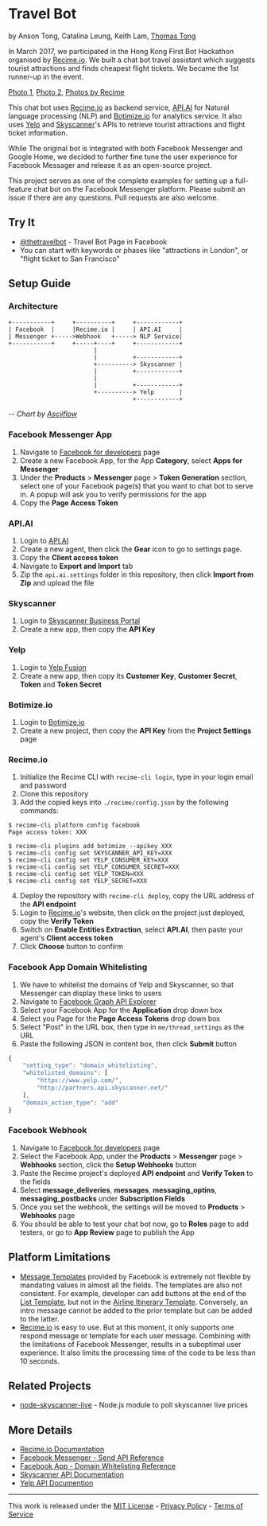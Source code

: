Travel Bot
==========
by Anson Tong, Catalina Leung, Keith Lam, [Thomas Tong](http://thomastong.me/)

In March 2017, we participated in the Hong Kong First Bot Hackathon organised by [Recime.io](https://recime.io/). We built a chat bot travel assistant which suggests tourist attractions and finds cheapest flight tickets. We became the 1st runner-up in the event.

[Photo 1](https://twitter.com/thomasmktong/status/838347846663426049), [Photo 2](https://twitter.com/thomasmktong/status/838395615134400512), [Photos by Recime](https://twitter.com/GetRecime/status/838463271128596483)

This chat bot uses [Recime.io](https://recime.io/) as backend service, [API.AI](https://api.ai/) for Natural language processing (NLP) and [Botimize.io](http://www.botimize.io/) for analytics service. It also uses [Yelp](http://yelp.com/) and [Skyscanner](skyscanner.com)'s APIs to retrieve tourist attractions and flight ticket information.

While The original bot is integrated with both Facebook Messenger and Google Home, we decided to further fine tune the user experience for Facebook Messager and release it as an open-source project.

This project serves as one of the complete examples for setting up a full-feature chat bot on the Facebook Messenger platform. Please submit an issue if there are any questions. Pull requests are also welcome.

## Try It

- [@thetravelbot](https://www.facebook.com/thetravelbot/) - Travel Bot Page in Facebook
- You can start with keywords or phases like "attractions in London", or "flight ticket to San Francisco"

## Setup Guide

### Architecture

```
+-----------+     +----------+     +------------+
| Facebook  |     |Recime.io |     | API.AI     |
| Messenger +----->Webhook   +-----> NLP Service|
+-----------+     +-----+----+     +------------+
                        |
                        |          +------------+
                        +----------> Skyscanner |
                        |          +------------+
                        |
                        |          +------------+
                        +----------> Yelp       |
                                   +------------+
```
*-- Chart by [Asciiflow](http://asciiflow.com/)*

### Facebook Messenger App

1. Navigate to [Facebook for developers](https://developers.facebook.com/) page
2. Create a new Facebook App, for the App **Category**, select **Apps for Messenger**
3. Under the **Products** > **Messenger** page > **Token Generation** section, select one of your Facebook page(s) that you want to chat bot to serve in. A popup will ask you to verify permissions for the app
4. Copy the **Page Access Token**

### API.AI

1. Login to [API.AI](https://api.ai/)
2. Create a new agent, then click the **Gear** icon to go to settings page.
3. Copy the **Client access token**
4. Navigate to **Export and Import** tab 
5. Zip the `api.ai.settings` folder in this repository, then click **Import from Zip** and upload the file

### Skyscanner

1. Login to [Skyscanner Business Portal](http://en.business.skyscanner.net/)
2. Create a new app, then copy the **API Key**

### Yelp

1. Login to [Yelp Fusion](https://en.yelp.com.hk/developers)
2. Create a new app, then copy its **Customer Key**, **Customer Secret**, **Token** and **Token Secret**

### Botimize.io

1. Login to [Botimize.io](http://www.botimize.io/)
2. Create a new project, then copy the **API Key** from the **Project Settings** page

### Recime.io

1. Initialize the Recime CLI with `recime-cli login`, type in your login email and password
2. Clone this repository
3. Add the copied keys into `./recime/config.json` by the following commands:

```
$ recime-cli platform config facebook
Page access token: XXX

$ recime-cli plugins add botimize --apikey XXX
$ recime-cli config set SKYSCANNER_API_KEY=XXX
$ recime-cli config set YELP_CONSUMER_KEY=XXX
$ recime-cli config set YELP_CONSUMER_SECRET=XXX
$ recime-cli config set YELP_TOKEN=XXX
$ recime-cli config set YELP_SECRET=XXX
```

4. Deploy the repository with `recime-cli deploy`, copy the URL address of the **API endpoint**
5. Login to [Recime.io](https://recime.io/)'s website, then click on the project just deployed, copy the **Verify Token**
6. Switch on **Enable Entities Extraction**, select **API.AI**, then paste your agent's **Client access token**
7. Click **Choose** button to confirm

### Facebook App Domain Whitelisting

1. We have to whitelist the domains of Yelp and Skyscanner, so that Messenger can display these links to users
2. Navigate to [Facebook Graph API Explorer](https://developers.facebook.com/tools/explorer/)
3. Select your Facebook App for the **Application** drop down box
4. Select you Page for the **Page Access Tokens** drop down box
5. Select "Post" in the URL box, then type in `me/thread_settings` as the URL
6. Paste the following JSON in content box, then click **Submit** button

```javascript
{
    "setting_type": "domain_whitelisting",
    "whitelisted_domains": [
        "https://www.yelp.com/",
        "http://partners.api.skyscanner.net/"
    ],
    "domain_action_type": "add"
}
```

### Facebook Webhook

1. Navigate to [Facebook for developers](https://developers.facebook.com/) page
2. Select the Facebook App, under the **Products** > **Messenger** page > **Webhooks** section, click the **Setup Webhooks** button
3. Paste the Recime project's deployed **API endpoint** and **Verify Token** to the fields
4. Select **message_deliveries**, **messages**, **messaging_optins**, **messaging_postbacks** under **Subscription Fields**
5. Once you set the webhook, the settings will be moved to **Products** > **Webhooks** page
6. You should be able to test your chat bot now, go to **Roles** page to add testers, or go to **App Review** page to publish the App

## Platform Limitations

- [Message Templates](https://developers.facebook.com/docs/messenger-platform/send-api-reference/templates) provided by Facebook is extremely not flexible by mandating values in almost all the fields. The templates are also not consistent. For example, developer can add buttons at the end of the [List Template](https://developers.facebook.com/docs/messenger-platform/send-api-reference/list-template), but not in the [Airline Itinerary Template](https://developers.facebook.com/docs/messenger-platform/send-api-reference/airline-itinerary-template). Conversely, an intro message cannot be added to the prior template but can be added to the latter.
- [Recime.io](https://recime.io/) is easy to use. But at this moment, it only supports one respond message or template for each user message. Combining with the limitations of Facebook Messenger, results in a suboptimal user experience. It also limits the processing time of the code to be less than 10 seconds.

## Related Projects

- [node-skyscanner-live](https://github.com/thomasmktong/node-skyscanner-live) - Node.js module to poll skyscanner live prices

## More Details

- [Recime.io Documentation](https://docs.recime.io/)
- [Facebook Messenger - Send API Reference](https://developers.facebook.com/docs/messenger-platform/send-api-reference)
- [Facebook App - Domain Whitelisting Reference](https://developers.facebook.com/docs/messenger-platform/thread-settings/domain-whitelisting)
- [Skyscanner API Documentation](https://skyscanner.github.io/slate/)
- [Yelp API Documention](https://www.yelp.com/developers/documentation/)

<hr />

This work is released under the [MIT License](https://github.com/thomasmktong/travel-bot/blob/master/LICENSE.txt) - [Privacy Policy](https://github.com/thomasmktong/travel-bot/blob/master/PRIVACY_POLICY.md) - [Terms of Service](https://github.com/thomasmktong/travel-bot/blob/master/TERMS_OF_SERVICES.md)
